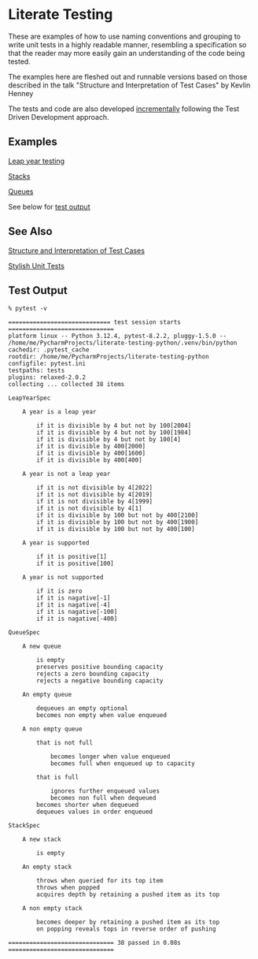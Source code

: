 # Literate Testing
These are examples of how to use naming conventions and grouping to write unit tests in a highly readable manner,
resembling a specification so that the reader may more easily gain an understanding of the code being tested.

The examples here are fleshed out and runnable versions based on those described in the talk "Structure and Interpretation of Test Cases" by Kevlin Henney

The tests and code are also developed [incrementally](https://github.com/arunbear/literate-testing-python/commits/main/) following the Test Driven Development approach.

## Examples

[Leap year testing](https://github.com/arunbear/literate-testing-python/blob/main/tests/leapyear_spec.py)

[Stacks](https://github.com/arunbear/literate-testing-python/blob/main/tests/stack_spec.py)

[Queues](https://github.com/arunbear/literate-testing-python/blob/main/tests/queue_spec.py)

See below for [test output](#test-output)

## See Also

[Structure and Interpretation of Test Cases](https://www.youtube.com/watch?v=tWn8RA_DEic)

[Stylish Unit Tests](https://capgemini.github.io/development/unit-test-structure/)

## Test Output

```
% pytest -v

============================= test session starts ==============================
platform linux -- Python 3.12.4, pytest-8.2.2, pluggy-1.5.0 -- /home/me/PycharmProjects/literate-testing-python/.venv/bin/python
cachedir: .pytest_cache
rootdir: /home/me/PycharmProjects/literate-testing-python
configfile: pytest.ini
testpaths: tests
plugins: relaxed-2.0.2
collecting ... collected 38 items

LeapYearSpec

    A year is a leap year

        if it is divisible by 4 but not by 100[2004]
        if it is divisible by 4 but not by 100[1984]
        if it is divisible by 4 but not by 100[4]
        if it is divisible by 400[2000]
        if it is divisible by 400[1600]
        if it is divisible by 400[400]

    A year is not a leap year

        if it is not divisible by 4[2022]
        if it is not divisible by 4[2019]
        if it is not divisible by 4[1999]
        if it is not divisible by 4[1]
        if it is divisible by 100 but not by 400[2100]
        if it is divisible by 100 but not by 400[1900]
        if it is divisible by 100 but not by 400[100]

    A year is supported

        if it is positive[1]
        if it is positive[100]

    A year is not supported

        if it is zero
        if it is nagative[-1]
        if it is nagative[-4]
        if it is nagative[-100]
        if it is nagative[-400]

QueueSpec

    A new queue

        is empty
        preserves positive bounding capacity
        rejects a zero bounding capacity
        rejects a negative bounding capacity

    An empty queue

        dequeues an empty optional
        becomes non empty when value enqueued

    A non empty queue

        that is not full

            becomes longer when value enqueued
            becomes full when enqueued up to capacity

        that is full

            ignores further enqueued values
            becomes non full when dequeued
        becomes shorter when dequeued
        dequeues values in order enqueued

StackSpec

    A new stack

        is empty

    An empty stack

        throws when queried for its top item
        throws when popped
        acquires depth by retaining a pushed item as its top

    A non empty stack

        becomes deeper by retaining a pushed item as its top
        on popping reveals tops in reverse order of pushing

============================== 38 passed in 0.08s ==============================
```
